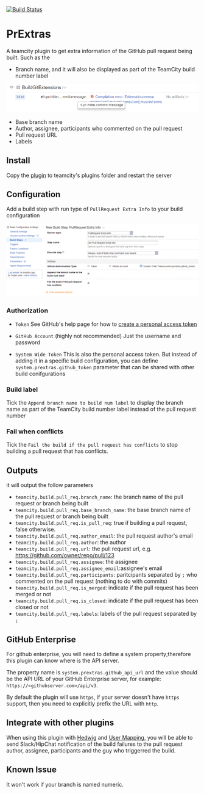 [![Build Status](https://travis-ci.org/Nicologies/PrExtras.svg?branch=master)](https://travis-ci.org/Nicologies/PrExtras)

# PrExtras

A teamcity plugin to get extra information of the GitHub pull request being built. Such as the 

- Branch name, and it will also be displayed as part of the TeamCity build number label

![Image of branch name in build number label](/BranchNameOfPr.png)

- Base branch name
- Author, assignee, participants who commented on the pull request
- Pull request URL
- Labels

## Install

Copy the [plugin](https://github.com/Nicologies/PrExtras/releases/latest) to teamcity's plugins folder and restart the server

## Configuration

Add a build step with run type of `PullRequest Extra Info` to your build configuration

![Image of Adding a build step](/AddABuildStep.png)

### Authorization

- `Token`
See GitHub's help page for how to [create a personal access token](https://help.github.com/articles/creating-an-access-token-for-command-line-use/)

- `GitHub Account` (highly not recommended)
Just the username and password

- `System Wide Token`
This is also the personal access token.
But instead of adding it in a specific build configuration, you can define `system.prextras.github_token` parameter that can be shared with other build conifgurations

### Build label

Tick the `Append branch name to build num label` to display the branch name as part of the TeamCity build number label instead of the pull request number

### Fail when conflicts

Tick the `Fail the build if the pull request has conflicts` to stop building a pull request that has conflicts.

## Outputs

it will output the follow parameters

- `teamcity.build.pull_req.branch_name`: the branch name of the pull request or branch being built
- `teamcity.build.pull_req.base_branch_name`: the base branch name of the pull request or branch being built
- `teamcity.build.pull_req.is_pull_req`: true if building a pull request, false otherwise.
- `teamcity.build.pull_req.author_email`: the pull request author's email
- `teamcity.build.pull_req.author`: the author
- `teamcity.build.pull_req.url`: the pull request url, e.g. https://github.com/owner/repo/pull/123
- `teamcity.build.pull_req.assignee`: the assignee
- `teamcity.build.pull_req.assignee_email`:assignee's email
- `teamcity.build.pull_req.participants`: paritcipants separated by `;` who commented on the pull request (nothing to do with commits)
- `teamcity.build.pull_req.is_merged`: indicate if the pull request has been merged or not
- `teamcity.build.pull_req.is_closed`: indicate if the pull request has been closed or not
- `teamcity.build.pull_req.labels`: labels of the pull request separated by `;`

## GitHub Enterprise

For github enterprise, you will need to define a system property;therefore this plugin can know where is the API server.

The property name is `system.prextras.github_api_url` and the value should be the API URL of your GitHub Enterprise server, for example: `https://<githubserver.com>/api/v3`. 

By default the plugin will use `https`, if your server doesn't have `https` support, then you need to explicitly prefix the URL with `http`.


## Integrate with other plugins

When using this plugin with [Hedwig](https://github.com/Nicologies/Hedwig) and [User Mapping](https://github.com/Nicologies/usermapping), you will be able to send Slack/HipChat notification of the build failures to the pull request author, assignee, participants and the guy who triggerred the build. 

## Known Issue

It won't work if your branch is named numeric.
